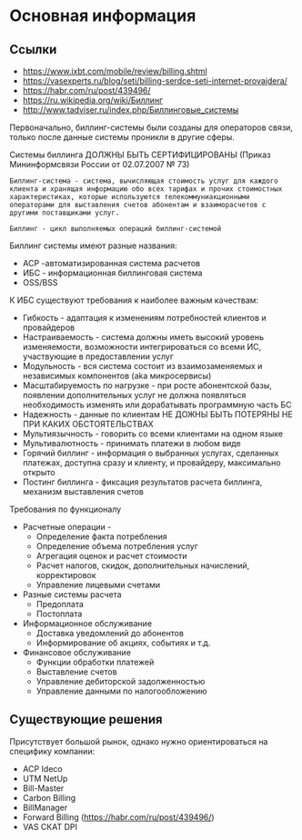 # Основная информация

## Ссылки

- https://www.ixbt.com/mobile/review/billing.shtml
- https://vasexperts.ru/blog/seti/billing-serdce-seti-internet-provajdera/
- https://habr.com/ru/post/439496/
- https://ru.wikipedia.org/wiki/Биллинг
- http://www.tadviser.ru/index.php/Биллинговые_системы

Первоначально, биллинг-системы были созданы для операторов связи, только после данные системы проникли в другие сферы.

Системы биллинга ДОЛЖНЫ БЫТЬ СЕРТИФИЦИРОВАНЫ (Приказ Мининформсвязи России от 02.07.2007 № 73)

    Биллинг-система - система, вычисляющая стоимость услуг для каждого клиента и хранящая информацию обо всех тарифах и прочих стоимостных характеристиках, которые используются телекоммуниакционными операторами для выставления счетов абонентам и взаиморасчетов с другими поставщиками услуг.
  
    Биллинг - цикл выполняемых операций биллинг-системой

Биллинг системы имеют разные названия:

- ACP -автоматизированная система расчетов
- ИБС - информационная биллинговая система
- OSS/BSS

К ИБС существуют требования к наиболее важным качествам:

- Гибкость - адаптация к изменениям потребностей клиентов и провайдеров
- Настраиваемость - система должны иметь высокий уровень изменяемости, возможности интегрироваться со всеми ИС, участвующие в предоставлении услуг
- Модульность - вся система состоит из взаимозаменяемых и независимых компонентов (aka микросервисы)
- Масштабируемость по нагрузке - при росте абонентской базы, появлении дополнительных услуг не должна появляться необходимость изменять или дорабатывать программную часть БС
- Надежность - данные по клиентам НЕ ДОЖНЫ БЫТЬ ПОТЕРЯНЫ НЕ ПРИ КАКИХ ОБСТОЯТЕЛЬСТВАХ
- Мультиязычность - говорить со всеми клиентами на одном языке
- Мультивалютность - принимать платежи в любом виде
- Горячий биллинг - информация о выбранных услугах, сделанных платежах, доступна сразу и клиенту, и провайдеру, максимально открыто
- Постинг биллинга - фиксация результатов расчета биллинга, механизм выставления счетов

Требования по функционалу

- Расчетные операции -
  - Определение факта потребления
  - Определение объема потребления услуг
  - Агрегация оценок и расчет стоимости
  - Расчет налогов, скидок, дополнительных начислений, корректировок
  - Управление лицевыми счетами
- Разные системы расчета
  - Предоплата
  - Постоплата
- Информационное обслуживание
  - Доставка уведомлений до абонентов
  - Информирование об акциях, событиях и т.д.
- Финансовое обслуживание
  - Функции обработки платежей
  - Выставление счетов
  - Управление дебиторской задолженностью
  - Управление данными по налогообложению

## Существующие решения

Присутствует большой рынок, однако нужно ориентироваться на специфику компании:

- ACP Ideco
- UTM NetUp
- Bill-Master
- Carbon Billing
- BillManager
- Forward Billing (https://habr.com/ru/post/439496/)
- VAS СКАТ DPI
